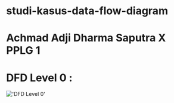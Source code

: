 # studi-kasus-data-flow-diagram
# Achmad Adji Dharma Saputra X PPLG 1
# DFD Level 0 :
!['DFD Level 0'](https://a.top4top.io/p_2600vaiu61.jpeg)

